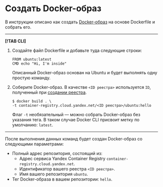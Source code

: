 # Создать Docker-образ

В инструкции описано как создать [Docker-образ](../../concepts/docker-image.md) на основе Dockerfile и собрать его.  

---

**[!TAB CLI]**

1. Создайте файл Dockerfile и добавьте туда следующие строки:
    
    ```
    FROM ubuntu:latest
    CMD echo "Hi, I'm inside"
    ```
    
    Описанный Docker-образ основан на Ubuntu и будет выполнять одну простую команду.  

1. Соберите Docker-образ. В качестве `<ID реестра>` используется `ID`, полученный при 
[создании реестра](../registry/registry-create.md).

    ```
    $ docker build . \
    -t container-registry.cloud.yandex.net/<ID реестра>/ubuntu:hello
    ```

    Флаг `-t` необязательный — можно собрать Docker-образ без указания тега. В таком случае Docker CLI присвоит метку 
    по умолчанию: `latest`.
    
--- 

После выполнения данных команд будет создан Docker-образ со следующими параметрами:
- Полный адрес репозитория, состоящий из: 
    - Адрес сервиса Yandex Container Registry `container-registry.cloud.yandex.net`.
    - Идентификатор вашего реестра `<ID реестра>`.
    - Имя вашего репозитория `ubuntu`.
- Тег Docker-образа в вашем репозитории: `hello`.
